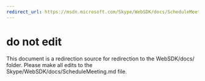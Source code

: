 ```yaml
---
redirect_url: https://msdn.microsoft.com/Skype/WebSDK/docs/ScheduleMeeting
---
```

# do not edit
This document is a redirection source for redirection to the WebSDK/docs/ folder. Please make all edits to the Skype/WebSDK/docs/ScheduleMeeting.md file.

